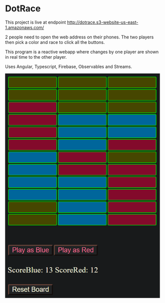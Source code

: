 # DotRace

This project is live at endpoint http://dotrace.s3-website-us-east-1.amazonaws.com/

2 people need to open the web address on their phones. The two players then pick a color and race to click all the buttons.

This program is a reactive webapp where changes by one player are shown in real time to the other player.

Uses Angular, Typescript, Firebase, Observables and Streams.

![](screenshot/screenshotDotRace.PNG)
